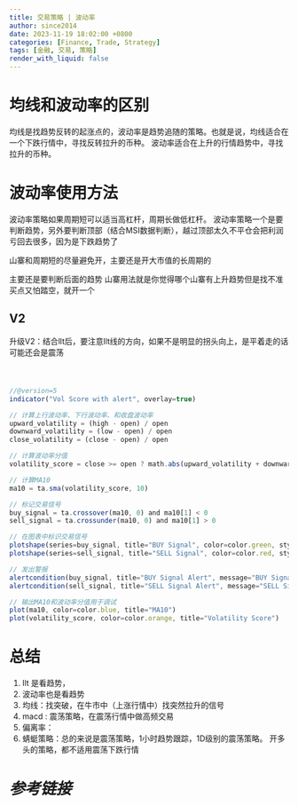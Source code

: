 ```yaml
---
title: 交易策略 | 波动率
author: since2014
date: 2023-11-19 18:02:00 +0800
categories: [Finance, Trade, Strategy]
tags: [金融, 交易, 策略]
render_with_liquid: false
---
```


# 均线和波动率的区别
均线是找趋势反转的起涨点的，波动率是趋势追随的策略。也就是说，均线适合在一个下跌行情中，寻找反转拉升的币种。
波动率适合在上升的行情趋势中，寻找拉升的币种。

# 波动率使用方法
波动率策略如果周期短可以适当高杠杆，周期长做低杠杆。
波动率策略一个是要判断趋势，另外要判断顶部（结合MSI数据判断），越过顶部太久不平仓会把利润亏回去很多，因为是下跌趋势了

山寨和周期短的尽量避免开，主要还是开大市值的长周期的

主要还是要判断后面的趋势
山寨用法就是你觉得哪个山寨有上升趋势但是找不准买点又怕踏空，就开一个

## V2
升级V2：结合llt后，要注意llt线的方向，如果不是明显的拐头向上，是平着走的话可能还会是震荡

#

```js

//@version=5
indicator("Vol Score with alert", overlay=true)

// 计算上行波动率、下行波动率、和收盘波动率
upward_volatility = (high - open) / open
downward_volatility = (low - open) / open
close_volatility = (close - open) / open

// 计算波动率分值
volatility_score = close >= open ? math.abs(upward_volatility + downward_volatility)*(close_volatility / upward_volatility) : -math.abs(upward_volatility + downward_volatility)*(close_volatility / downward_volatility)

// 计算MA10
ma10 = ta.sma(volatility_score, 10)

// 标记交易信号
buy_signal = ta.crossover(ma10, 0) and ma10[1] < 0
sell_signal = ta.crossunder(ma10, 0) and ma10[1] > 0

// 在图表中标识交易信号
plotshape(series=buy_signal, title="BUY Signal", color=color.green, style=shape.labelup, text="BUY")
plotshape(series=sell_signal, title="SELL Signal", color=color.red, style=shape.labeldown, text="SELL")

// 发出警报
alertcondition(buy_signal, title="BUY Signal Alert", message="BUY Signal detected!")
alertcondition(sell_signal, title="SELL Signal Alert", message="SELL Signal detected!")

// 输出MA10和波动率分值用于调试
plot(ma10, color=color.blue, title="MA10")
plot(volatility_score, color=color.orange, title="Volatility Score")


```

# 总结

1. llt 是看趋势，
2. 波动率也是看趋势
3. 均线：找突破，在牛市中（上涨行情中）找突然拉升的信号
4. macd : 震荡策略，在震荡行情中做高频交易
5. 偏离率：
6. 蜻蜓策略：总的来说是震荡策略，1小时趋势跟踪，1D级别的震荡策略。 
开多头的策略，都不适用震荡下跌行情

# *参考链接*


